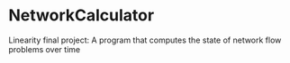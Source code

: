# NetworkCalculator
Linearity final project: A program that computes the state of network flow problems over time
